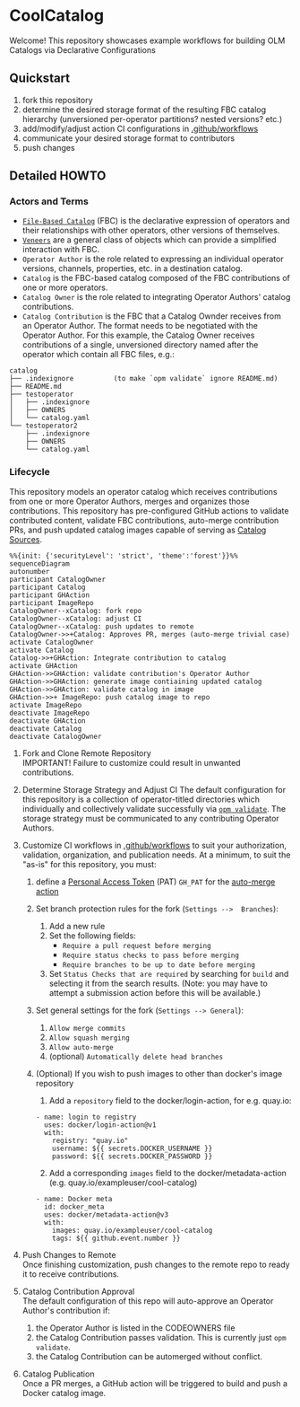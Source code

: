 # CoolCatalog
Welcome!  This repository showcases example workflows for building OLM Catalogs via Declarative Configurations

## Quickstart
1. fork this repository
2. determine the desired storage format of the resulting FBC catalog hierarchy (unversioned per-operator partitions?  nested versions? etc.)
3. add/modify/adjust action CI configurations in [.github/workflows](.github/workflows)
4. communicate your desired storage format to contributors
5. push changes


## Detailed HOWTO

### Actors and Terms
- [`File-Based Catalog`](https://olm.operatorframework.io/docs/reference/file-based-catalogs/) (FBC) is the declarative expression of operators and their relationships with other operators, other versions of themselves.
- [`Veneers`](https://olm.operatorframework.io/docs/reference/veneers/) are a general class of objects which can provide a simplified interaction with FBC.
- `Operator Author` is the role related to expressing an individual operator versions, channels, properties, etc. in a destination catalog.
- `Catalog` is the FBC-based catalog composed of the FBC contributions of one or more operators.
- `Catalog Owner` is the role related to integrating Operator Authors' catalog contributions.
- `Catalog Contribution` is the FBC that a Catalog Ownder receives from an Operator Author.  The format needs to be negotiated with the Operator Author.
For this example, the Catalog Owner receives contributions of a single, unversioned directory named after the operator which contain all FBC files, e.g.:

```tree
catalog
├── .indexignore          (to make `opm validate` ignore README.md)
├── README.md
├── testoperator
│   ├── .indexignore
│   ├── OWNERS
│   └── catalog.yaml
└── testoperator2
    ├── .indexignore
    ├── OWNERS
    └── catalog.yaml
```

### Lifecycle

This repository models an operator catalog which receives contributions from one or more Operator Authors, merges and organizes those contributions. This repository has pre-configured GitHub actions to validate contributed content, validate FBC contributions, auto-merge contribution PRs, and push updated catalog images capable of serving as [Catalog Sources](https://olm.operatorframework.io/docs/concepts/crds/catalogsource/).


```mermaid
%%{init: {'securityLevel': 'strict', 'theme':'forest'}}%%
sequenceDiagram
autonumber
participant CatalogOwner
participant Catalog
participant GHAction
participant ImageRepo
CatalogOwner--xCatalog: fork repo
CatalogOwner--xCatalog: adjust CI
CatalogOwner--xCatalog: push updates to remote
CatalogOwner->>+Catalog: Approves PR, merges (auto-merge trivial case)
activate CatalogOwner
activate Catalog
Catalog->>+GHAction: Integrate contribution to catalog
activate GHAction
GHAction->>GHAction: validate contribution's Operator Author 
GHAction->>GHAction: generate image contiaining updated catalog
GHAction->>GHAction: validate catalog in image 
GHAction->>+ ImageRepo: push catalog image to repo
activate ImageRepo
deactivate ImageRepo
deactivate GHAction
deactivate Catalog
deactivate CatalogOwner  
```

1. Fork and Clone Remote Repository  
IMPORTANT! Failure to customize could result in unwanted contributions.

2. Determine Storage Strategy and Adjust CI
The default configuration for this repository is a collection of operator-titled directories which individually and collectively validate successfully via [`opm validate`](https://olm.operatorframework.io/docs/reference/file-based-catalogs/#opm-validate). The storage strategy must be communicated to any contributing Operator Authors.

3. Customize CI workflows in [.github/workflows](.github/workflows) to suit your authorization, validation, organization, and publication needs.  At a minimum, to suit the "as-is" for this repository, you must:
    1. define a [Personal Access Token](https://docs.github.com/en/authentication/keeping-your-account-and-data-secure/creating-a-personal-access-token) (PAT) `GH_PAT` for the [auto-merge action](https://github.com/marketplace/actions/enable-pull-request-automerge)

    2. Set branch protection rules for the fork (`Settings -->  Branches`):
        1. Add a new rule
        2. Set the following fields:
            - `Require a pull request before merging`
            - `Require status checks to pass before merging`
            - `Require branches to be up to date before merging`
        3. Set `Status Checks that are required` by searching for `build` and selecting it from the search results. (Note:  you may have to attempt a submission action before this will be available.)

    3. Set general settings for the fork (`Settings --> General`):
        1. `Allow merge commits`
        2. `Allow squash merging`
        3. `Allow auto-merge`
        4. (optional) `Automatically delete head branches`

    4. (Optional) If you wish to push images to other than docker's image repository
        1. Add a `repository` field to the docker/login-action, for e.g. quay.io:
        ```
        - name: login to registry
          uses: docker/login-action@v1
          with:
            registry: "quay.io"
            username: ${{ secrets.DOCKER_USERNAME }}
            password: ${{ secrets.DOCKER_PASSWORD }}
        ```

        2. Add a corresponding `images` field to the docker/metadata-action (e.g. quay.io/exampleuser/cool-catalog)

        ```
        - name: Docker meta
          id: docker_meta
          uses: docker/metadata-action@v3
          with:
            images: quay.io/exampleuser/cool-catalog
            tags: ${{ github.event.number }}
        ```

4. Push Changes to Remote  
Once finishing customization, push changes to the remote repo to ready it to receive contributions.

5. Catalog Contribution Approval  
The default configuration of this repo will auto-approve an Operator Author's contribution if:

    1. the Operator Author is listed in the CODEOWNERS file
    2. the Catalog Contribution passes validation.  This is currently just `opm validate`.
    3. the Catalog Contribution can be automerged without conflict.

6. Catalog Publication  
Once a PR merges, a GitHub action will be triggered to build and push a Docker catalog image.

